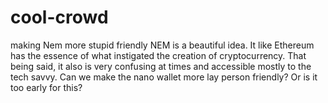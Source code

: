 # cool-crowd
making Nem more stupid friendly
NEM is a beautiful idea.  It like Ethereum has the essence of what instigated the creation of cryptocurrency.  That being said, it also is very confusing at times and accessible mostly to the tech savvy.  Can we make the nano wallet more lay person friendly?  Or is it too early for this?
